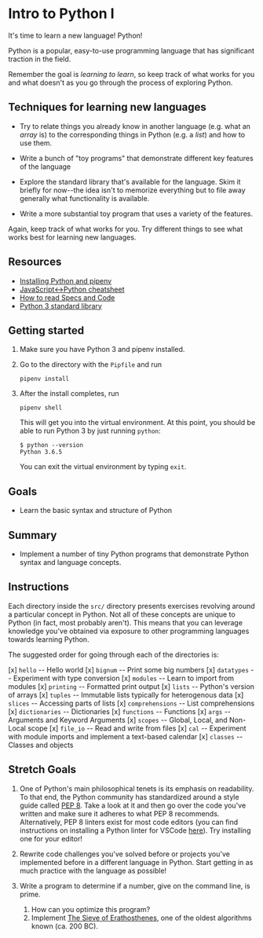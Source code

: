 # Intro to Python I

It's time to learn a new language! Python!

Python is a popular, easy-to-use programming language that has significant
traction in the field.

Remember the goal is _learning to learn_, so keep track of what works for you
and what doesn't as you go through the process of exploring Python.

## Techniques for learning new languages

* Try to relate things you already know in another language (e.g. what an
  _array_ is) to the corresponding things in Python (e.g. a _list_) and how to
  use them.

* Write a bunch of "toy programs" that demonstrate different key features of the
  language

* Explore the standard library that's available for the language. Skim it
  briefly for now--the idea isn't to memorize everything but to file away
  generally what functionality is available.

* Write a more substantial toy program that uses a variety of the features.

Again, keep track of what works for you. Try different things to see what works
best for learning new languages.

## Resources

* [Installing Python and pipenv](https://github.com/LambdaSchool/CS-Wiki/wiki/Installing-Python-3-and-pipenv)
* [JavaScript<->Python cheatsheet](https://github.com/LambdaSchool/CS-Wiki/wiki/Javascript-Python-cheatsheet)
* [How to read Specs and Code](https://github.com/LambdaSchool/CS-Wiki/wiki/How-to-Read-Specifications-and-Code)
* [Python 3 standard library](https://docs.python.org/3.6/library/)

## Getting started

1. Make sure you have Python 3 and pipenv installed.

2. Go to the directory with the `Pipfile` and run
   ```
   pipenv install
   ```

3. After the install completes, run
   ```
   pipenv shell
   ```
   This will get you into the virtual environment. At this point, you should be
   able to run Python 3 by just running `python`:
   ```
   $ python --version
   Python 3.6.5
   ```

   You can exit the virtual environment by typing `exit`.

## Goals

* Learn the basic syntax and structure of Python

## Summary

* Implement a number of tiny Python programs that demonstrate Python syntax and
  language concepts.

## Instructions

Each directory inside the `src/` directory presents exercises revolving around a
particular concept in Python. Not all of these concepts are unique to Python (in
fact, most probably aren't). This means that you can leverage knowledge you've
obtained via exposure to other programming languages towards learning Python. 

The suggested order for going through each of the directories is: 

[x] `hello` -- Hello world
[x] `bignum` -- Print some big numbers
[x] `datatypes` -- Experiment with type conversion
[x] `modules` -- Learn to import from modules
[x] `printing` -- Formatted print output
[x] `lists` -- Python's version of arrays
[x] `tuples` -- Immutable lists typically for heterogenous data
[x] `slices` -- Accessing parts of lists
[x] `comprehensions` -- List comprehensions
[x] `dictionaries` -- Dictionaries
[x] `functions` -- Functions
[x] `args` -- Arguments and Keyword Arguments
[x] `scopes` -- Global, Local, and Non-Local scope
[x] `file_io` -- Read and write from files
[x] `cal` -- Experiment with module imports and implement a text-based calendar
[x] `classes` -- Classes and objects

## Stretch Goals

1. One of Python's main philosophical tenets is its emphasis on readability. To
   that end, the Python community has standardized around a style guide called
   [PEP 8](https://www.python.org/dev/peps/pep-0008/). Take a look at it and
   then go over the code you've written and make sure it adheres to what PEP 8
   recommends. Alternatively, PEP 8 linters exist for most code editors (you can
   find instructions on installing a Python linter for VSCode
   [here](https://code.visualstudio.com/docs/python/linting)). Try installing
   one for your editor!

2. Rewrite code challenges you've solved before or projects you've implemented
   before in a different language in Python. Start getting in as much practice
   with the language as possible!

3. Write a program to determine if a number, give on the command line, is prime.

   1. How can you optimize this program?
   2. Implement [The Sieve of
      Erathosthenes](https://en.wikipedia.org/wiki/Sieve_of_Eratosthenes), one
      of the oldest algorithms known (ca. 200 BC).